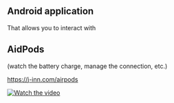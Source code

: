 ## Android application
That allows you to interact with 
## AidPods
(watch the battery charge, manage the connection, etc.)

https://j-inn.com/airpods

[![Watch the video](https://img.youtube.com/vi/tCcYjO4o8Ug/maxresdefault.jpg)](https://youtu.be/T-D1KVIuvjA)